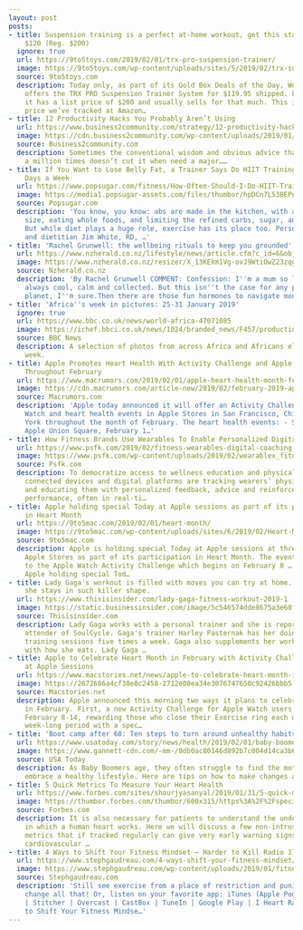 ```yaml
---
layout: post
posts:
- title: Suspension training is a perfect at-home workout, get this starter kit for
    $120 (Reg. $200)
  ignore: true
  url: https://9to5toys.com/2019/02/01/trx-pro-suspension-trainer/
  image: https://9to5toys.com/wp-content/uploads/sites/5/2019/02/trx-suspension-trainer.jpg?quality=82&strip=all
  source: 9to5toys.com
  description: Today only, as part of its Gold Box Deals of the Day, Woot via Amazon
    offers the TRX PRO Suspension Trainer System for $119.95 shipped. For comparison,
    it has a list price of $200 and usually sells for that much. This is the best
    price we’ve tracked at Amazon…
- title: 12 Productivity Hacks You Probably Aren’t Using
  url: https://www.business2community.com/strategy/12-productivity-hacks-you-probably-arent-using-02165091
  image: https://cdn.business2community.com/wp-content/uploads/2019/01/working_1548703619-900x601.jpg
  source: Business2community.com
  description: Sometimes the conventional wisdom and obvious advice that you’ve heard
    a million times doesn’t cut it when need a major……
- title: If You Want to Lose Belly Fat, a Trainer Says Do HIIT Training This Many
    Days a Week
  url: https://www.popsugar.com/fitness/How-Often-Should-I-Do-HIIT-Training-Lose-Belly-Fat-45690415
  image: https://media1.popsugar-assets.com/files/thumbor/hpDCn7L53BEPn12vsbd5dcnkQbI/fit-in/1200x630/filters:format_auto-!!-:strip_icc-!!-:fill-!white!-/2019/01/30/761/n/1922729/4fc6bfdc5c51dbd4242c56.10734756_.jpg
  source: Popsugar.com
  description: 'You know, you know: abs are made in the kitchen, with a focus on portion
    size, eating whole foods, and limiting the refined carbs, sugar, and alcohol.
    But while diet plays a huge role, exercise has its place too. Personal trainer
    and dietitian Jim White, RD, …'
- title: 'Rachel Grunwell: the wellbeing rituals to keep you grounded'
  url: https://www.nzherald.co.nz/lifestyle/news/article.cfm?c_id=6&objectid=12200138
  image: https://www.nzherald.co.nz/resizer/X_13KEkm1Vg-ovJ9WtiOwZ23zqg=/1200x0/smart/filters:quality(70)/arc-anglerfish-syd-prod-nzme.s3.amazonaws.com/public/OZUBXRRVFREY3G4CPTQQG6VDGE.jpg
  source: Nzherald.co.nz
  description: 'By Rachel Grunwell COMMENT: Confession: I''m a mum so life is not
    always cool, calm and collected. But this isn''t the case for any parent on the
    planet, I''m sure.Then there are those fun hormones to navigate monthly and none...'
- title: 'Africa''s week in pictures: 25-31 January 2019'
  ignore: true
  url: https://www.bbc.co.uk/news/world-africa-47071085
  image: https://ichef.bbci.co.uk/news/1024/branded_news/F457/production/_105415526_zimbabwejumping_afp976.jpg
  source: BBC News
  description: A selection of photos from across Africa and Africans elsewhere this
    week.
- title: Apple Promotes Heart Health With Activity Challenge and Apple Store Events
    Throughout February
  url: https://www.macrumors.com/2019/02/01/apple-heart-health-month-february/
  image: https://cdn.macrumors.com/article-new/2019/02/february-2019-apple-watch-activity-challenge.jpg?retina
  source: Macrumors.com
  description: 'Apple today announced it will offer an Activity Challenge on Apple
    Watch and heart health events in Apple Stores in San Francisco, Chicago, and New
    York throughout the month of February. The heart health events: - San Francisco:
    Apple Union Square, February 1…'
- title: How Fitness Brands Use Wearables To Enable Personalized Digital Coaching
  url: https://www.psfk.com/2019/02/fitness-wearables-digital-coaching.html
  image: https://www.psfk.com/wp-content/uploads/2019/02/wearablex_fitness_psfk.jpg
  source: Psfk.com
  description: To democratize access to wellness education and physical training,
    connected devices and digital platforms are tracking wearers’ physical activity
    and educating them with personalized feedback, advice and reinforcement to improve
    performance, often in real-ti…
- title: Apple holding special Today at Apple sessions as part of its participation
    in Heart Month
  url: https://9to5mac.com/2019/02/01/heart-month/
  image: https://9to5mac.com/wp-content/uploads/sites/6/2019/02/Heart-Month.jpg?quality=82&strip=all&w=1500
  source: 9to5mac.com
  description: Apple is holding special Today at Apple sessions at three major US
    Apple Stores as part of its participation in Heart Month. The events are in addition
    to the Apple Watch Activity Challenge which begins on February 8 … more… The post
    Apple holding special Tod…
- title: Lady Gaga's workout is filled with moves you can try at home. Here's how
    she stays in such killer shape.
  url: https://www.thisisinsider.com/lady-gaga-fitness-workout-2019-1
  image: https://static.businessinsider.com/image/5c546574dde8675a3e68f558-750.jpg
  source: Thisisinsider.com
  description: Lady Gaga works with a personal trainer and she is reportedly a frequent
    attender of SoulCycle. Gaga's trainer Harley Pasternak has her doing strength
    training sessions five times a week. Gaga also supplements her workout routine
    with how she eats. Lady Gaga …
- title: Apple to Celebrate Heart Month in February with Activity Challenge and Today
    at Apple Sessions
  url: https://www.macstories.net/news/apple-to-celebrate-heart-month-in-february-with-activity-challenge-and-today-at-apple-sessions/
  image: https://2672686a4cf38e8c2458-2712e00ea34e3076747650c92426bbb5.ssl.cf1.rackcdn.com/2019-02-01-08-26-32.jpeg
  source: Macstories.net
  description: Apple announced this morning two ways it plans to celebrate Heart Month
    in February. First, a new Activity Challenge for Apple Watch users will run from
    February 8-14, rewarding those who close their Exercise ring each day of that
    week-long period with a spec…
- title: 'Boot camp after 60: Ten steps to turn around unhealthy habits'
  url: https://www.usatoday.com/story/news/health/2019/02/01/baby-boomer-senior-citizen-health-physical-fitness-exercise-habits-retirement/2732321002/?utm_source=google&utm_medium=amp&utm_campaign=speakable
  image: https://www.gannett-cdn.com/-mm-/0db0ac80146d892b7c004d14ca3b65331e5e208b/c=0-103-2000-1228/local/-/media/2019/01/09/USATODAY/usatsports/2bced56fc35b42dbb0b2199bd25286bb.jpg?width=3200&height=1680&fit=crop
  source: USA Today
  description: As Baby Boomers age, they often struggle to find the motivation to
    embrace a healthy lifestyle. Here are tips on how to make changes and keep them.
- title: 5 Quick Metrics To Measure Your Heart Health
  url: https://www.forbes.com/sites/shourjyasanyal/2019/01/31/5-quick-metrics-to-measure-your-heart-health/
  image: https://thumbor.forbes.com/thumbor/600x315/https%3A%2F%2Fspecials-images.forbesimg.com%2Fdam%2Fimageserve%2F1125719298%2F960x0.jpg%3Ffit%3Dscale
  source: Forbes.com
  description: It is also necessary for patients to understand the underlying mechanisms
    in which a human heart works. Here we will discuss a few non-intrusive and corresponding
    metrics that if tracked regularly can give very early warning signs of potential
    cardiovascular …
- title: 4 Ways to Shift Your Fitness Mindset – Harder to Kill Radio 174
  url: https://www.stephgaudreau.com/4-ways-shift-your-fitness-mindset/
  image: https://www.stephgaudreau.com/wp-content/uploads/2019/01/fitness-mindset.jpg
  source: Stephgaudreau.com
  description: 'Still see exercise from a place of restriction and punishment? Let’s
    change all that! Or, listen on your favorite app: iTunes (Apple Podcasts) | Spotify
    | Stitcher | Overcast | CastBox | TuneIn | Google Play | I Heart Radio 4 Ways
    to Shift Your Fitness Mindse…'
---
```


